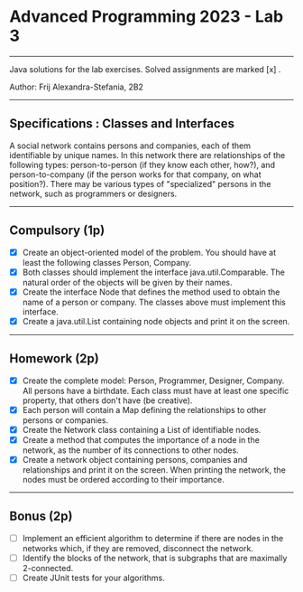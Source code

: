 # Advanced Programming 2023 - Lab 3
___________________________
Java solutions for the lab exercises. Solved assignments are marked [x] .

Author: Frij Alexandra-Stefania, 2B2
_____________________________

## Specifications : Classes and Interfaces

A social network contains persons and companies, each of them identifiable by unique names.
In this network there are relationships of the following types: person-to-person (if they know each other, how?), and person-to-company (if the person works for that company, on what position?).
There may be various types of "specialized" persons in the network, such as programmers or designers.

-------------------------------

## Compulsory (1p)
- [x] Create an object-oriented model of the problem. You should have at least the following classes Person, Company. 
- [x] Both classes should implement the interface java.util.Comparable. The natural order of the objects will be given by their names.
- [x] Create the interface Node that defines the method used to obtain the name of a person or company. The classes above must implement this interface.
- [x] Create a java.util.List containing node objects and print it on the screen.
 
______________________________________

## Homework (2p)
- [x] Create the complete model: Person, Programmer, Designer, Company. All persons have a birthdate. Each class must have at least one specific property, that others don't have (be creative).
- [x] Each person will contain a Map defining the relationships to other persons or companies.
- [x] Create the Network class containing a List of identifiable nodes.
- [x] Create a method that computes the importance of a node in the network, as the number of its connections to other nodes.
- [x] Create a network object containing persons, companies and relationships and print it on the screen. When printing the network, the nodes must be ordered according to their importance.

_______________________________________________

## Bonus (2p)
- [ ] Implement an efficient algorithm to determine if there are nodes in the networks which, if they are removed, disconnect the network.
- [ ] Identify the blocks of the network, that is subgraphs that are maximally 2-connected.
- [ ] Create JUnit tests for your algorithms.
